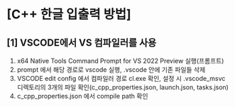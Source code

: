 # [C++ 한글 입출력 방법]

## [1] VSCODE에서 VS 컴파일러를 사용

1. x64 Native Tools Command Prompt for VS 2022 Preview 실행(프롬프트)
2. prompt 에서 해당 경로로 vscode 실행, .vscode 안에 기존 파일들 삭제  
3. VSCODE edit config 에서 컴파일러 경로 cl.exe 확인, 설정 시 .vscode_msvc 디렉토리의 3개의 파일 확인(c_cpp_properties.json, launch.json, tasks.json)
4. c_cpp_properties.json 에서 compile path 확인
